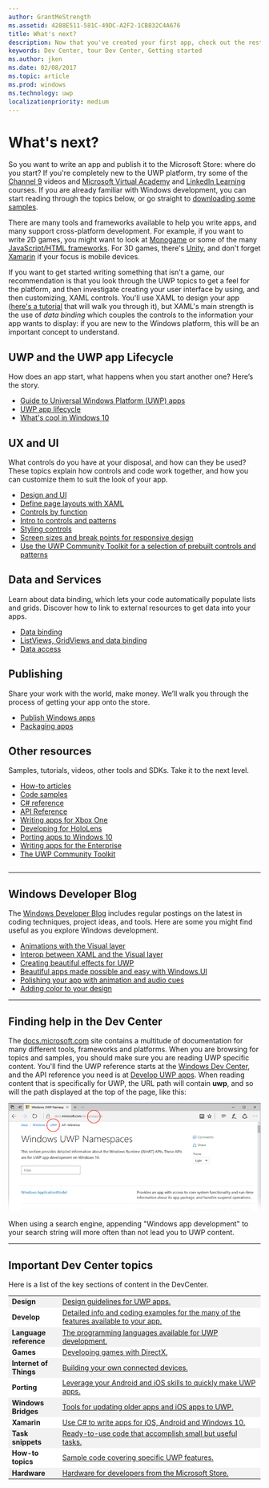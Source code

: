 ```yaml
---
author: GrantMeStrength
ms.assetid: 4288E511-581C-49DC-A2F2-1CB832C4A676
title: What's next?
description: Now that you've created your first app, check out the rest of the Dev Center. Here's an introduction to the different sections it contains.'
keywords: Dev Center, tour Dev Center, Getting started
ms.author: jken
ms.date: 02/08/2017
ms.topic: article
ms.prod: windows
ms.technology: uwp
localizationpriority: medium
---
```


<link rel="stylesheet" href="https://az835927.vo.msecnd.net/sites/uwp/Resources/css/custom.css">

# What's next?

So you want to write an app and publish it to the Microsoft Store: where do you start? If you're completely new to the UWP platform, try some of the <a href="https://channel9.msdn.com/">Channel 9</a> videos and <a href="https://mva.microsoft.com">Microsoft Virtual Academy</a> and [LinkedIn Learning](https://www.linkedin.com/topic/windows-programming) courses. If you are already familiar with Windows development, you can start reading through the topics below, or go straight to [downloading some samples](https://msdn.microsoft.com/windows/uwp/get-started/get-uwp-app-samples).

There are many tools and frameworks available to help you write apps, and many support cross-platform development. For example, if you want to write 2D games, you might want to look at <a href="http://www.monogame.net">Monogame</a> or some of the many [JavaScript/HTML frameworks](https://html5gameengine.com/). For 3D games, there's <a href="http://www.unity3d.com">Unity</a>, and don't forget <a href="http://www.xamarin.com">Xamarin</a> if your focus is mobile devices.

If you want to get started writing something that isn't a game, our recommendation is that you look through the UWP topics to get a feel for the platform, and then investigate creating your user interface by using, and then customizing, XAML controls. 
You'll use XAML to design your app ([here's a tutorial](../design/layout/grid-tutorial.md) that will walk you through it), but XAML's main strength is the use of *data binding* which couples the controls to the information your app wants to display: if you are new to the Windows platform, this will be an important concept to understand.

<table class="wdg-noborder">
<tr>
    <h2>UWP and the UWP app Lifecycle</h2><p>How does an app start, what happens when you start another one? Here’s the story.</p> <ul>
    <li><a href="https://msdn.microsoft.com/windows/uwp/get-started/universal-application-platform-guide">Guide to Universal Windows Platform (UWP) apps</a></li>
    <li><a href="https://msdn.microsoft.com/windows/uwp/launch-resume/app-lifecycle">UWP app lifecycle</a></li>
    <li><a href="https://developer.microsoft.com/windows/windows-10-for-developers">What's cool in Windows 10</a></ul>  
</tr>
<tr>
    <h2>UX and UI</h2><p>What controls do you have at your disposal, and how can they be used? These topics explain how controls and code work together, and how you can customize them to suit the look of your app.</p> <ul>
    <li><a href="https://developer.microsoft.com/windows/design">Design and UI</a></li>
    <li><a href="https://msdn.microsoft.com/windows/uwp/layout/layouts-with-xaml">Define page layouts with XAML</a></li>
    <li><a href="https://msdn.microsoft.com/windows/uwp/controls-and-patterns/controls-by-function">Controls by function</a></li>
      <li><a href="https://msdn.microsoft.com/windows/uwp/controls-and-patterns/controls-and-events-intro">Intro to controls and patterns</a></li>
     <li><a href="https://msdn.microsoft.com/windows/uwp/controls-and-patterns/styling-controls">Styling controls</a></li>
      <li><a href="https://msdn.microsoft.com/windows/uwp/layout/screen-sizes-and-breakpoints-for-responsive-design">Screen sizes and break points for responsive design</a></li>
      <li><a href="https://developer.microsoft.com/windows/projects/campaigns/welcome-toolbox">Use the UWP Community Toolkit for a selection of prebuilt controls and patterns</a></li>
    </ul>  
</tr>
<tr>
    <h2>Data and Services</h2><p>Learn about data binding, which lets your code automatically populate lists and grids. Discover how to link to external resources to get data into your apps.</p> <ul>
    <li><a href="https://msdn.microsoft.com/windows/uwp/data-binding/index">Data binding</a></li>
    <li><a href="https://msdn.microsoft.com/windows/uwp/controls-and-patterns/listview-and-gridview">ListViews, GridViews and data binding</a></li>
     <li><a href="https://msdn.microsoft.com/windows/uwp/data-access/index">Data access</a></li>
    </ul> 
</tr>
<tr>
    <h2>Publishing</h2><p>Share your work with the world, make money. We’ll walk you through the process of getting your app onto the store.</p> <ul>
    <li><a href="https://msdn.microsoft.com/windows/uwp/publish/index">Publish Windows apps</a></li>
    <li><a href="https://msdn.microsoft.com/windows/uwp/packaging/index">Packaging apps</a></li>
    </ul>  
</tr>
<tr>
<h2>Other resources</h2><p>Samples, tutorials, videos, other tools and SDKs. Take it to the next level.</p>
<ul>
<li><a href="https://developer.microsoft.com/windows/develop">How-to articles</a></li>
<li><a href="https://developer.microsoft.com/windows/samples">Code samples</a></li>
<li><a href="https://msdn.microsoft.com/library/618ayhy6(VS.110).aspx">C# reference</a></li>
<li><a href="https://msdn.microsoft.com/library/windows/apps/bg124285.aspx">API Reference</a></li>
<li><a href="https://msdn.microsoft.com/windows/uwp/xbox-apps/index">Writing apps for Xbox One</a></li>
<li><a href="https://www.microsoft.com/microsoft-hololens/developers">Developing for HoloLens</a></li>
<li><a href="https://msdn.microsoft.com/windows/uwp/porting/index">Porting apps to Windows 10</a></li>
<li><a href="https://msdn.microsoft.com/windows/uwp/enterprise/index">Writing apps for the Enterprise</a></li>
<li><a href="https://blogs.windows.com/buildingapps/2016/08/17/introducing-the-uwp-community-toolkit/#D1IfVxCZMQGZqlc7.97">The UWP Community Toolkit</a></li></ul>  
</tr>
</table>

<hr>

## Windows Developer Blog

The [Windows Developer Blog](https://blogs.windows.com/buildingapps) includes regular postings on the latest in coding techniques, project ideas, and tools. Here are some you might find useful as you explore Windows development.

* [Animations with the Visual layer](https://blogs.windows.com/buildingapps/2016/09/16/animations-with-the-visual-layer/#JM2XkQcL7MRSXe3X.97)
* [Interop between XAML and the Visual layer](https://blogs.windows.com/buildingapps/2016/08/26/interop-between-xaml-and-the-visual-layer/#ue6O7MWpqrVFE81K.97)
* [Creating beautiful effects for UWP](https://blogs.windows.com/buildingapps/2016/09/12/creating-beautiful-effects-for-uwp/#85jsfw6PFXX825rR.97)
* [Beautiful apps made possible and easy with Windows.UI](https://blogs.windows.com/buildingapps/2016/08/23/beautiful-apps-made-possible-and-easy-with-windows-ui/#GBREkRSBwsRvi2uL.97)
* [Polishing your app with animation and audio cues](https://blogs.windows.com/buildingapps/2016/08/09/polishing-your-app-with-animations-and-audio-cues/#hziKxt2xPwUE1oqU.97) 
* [Adding color to your design](https://blogs.windows.com/buildingapps/2016/07/28/adding-color-to-your-design/#HcPqMlfPsuKETOIo.97)

<hr>

## Finding help in the Dev Center

The [docs.microsoft.com](http://docs.microsoft.com) site contains a multitude of documentation for many different tools, frameworks and platforms. When you are browsing for topics and samples, you should make sure you are reading UWP specific content. 
You'll find the UWP reference starts at the [Windows Dev Center](https://developer.microsoft.com/windows/apps), and the API reference you need is at [Develop UWP apps](https://docs.microsoft.com/uwp/api/).
When reading content that is specifically for UWP, the URL path will contain **uwp**, and so will the path displayed at the top of the page, like this:

![Finding UWP docs](images/UWP-docs.png)

When using a search engine, appending "Windows app development" to your search string will more often than not lead you to UWP content.


<hr>


## Important Dev Center topics

Here is a list of the key sections of content in the DevCenter. 


<table style="width:100%">
<colgroup>
<col width="20%" />
<col width="80%" />
</colgroup>


<tbody>

<tr class="even" style="background-color: #f2f2f2">
<td align="left"><strong>Design</strong></td>
<td align="left"><a href="http://go.microsoft.com/fwlink/p/?LinkId=533896">Design guidelines for UWP apps.</a></td>
</tr>


<tr class="odd" style="background-color: #ffffff">
<td align="left"><strong>Develop</strong></td>
<td align="left"><a href="http://go.microsoft.com/fwlink/p/?LinkId=529575">Detailed info and coding examples for the many of the features available to your app.</a></td>
</tr>
<tr class="even" style="background-color: #f2f2f2">
<td align="left"><strong>Language reference</strong></td>
<td align="left"><a href="https://msdn.microsoft.com/library/windows/apps/bg124285.aspx">The programming languages available for UWP development.</a></td>
</tr>
<tr class="odd" style="background-color: #ffffff">
<td align="left"><strong>Games</strong></td>
<td align="left"><a href="http://go.microsoft.com/fwlink/p/?LinkId=534184">Developing games with DirectX.</a></td>
</tr>
<tr class="even" style="background-color: #f2f2f2">
<td align="left"><strong>Internet of Things</strong></td>
<td align="left"><a href="http://go.microsoft.com/fwlink/p/?LinkId=534186">Building your own connected devices.</a></td>
</tr>
<tr class="odd" style="background-color: #ffffff">
<td align="left"><strong>Porting</strong></td>
<td align="left"><a href="https://msdn.microsoft.com/library/windows/apps/Mt238321">Leverage your Android and iOS skills to quickly make UWP apps.</a></td>
</tr>
<tr class="even" style="background-color: #f2f2f2">
<td align="left"><strong>Windows Bridges</strong></td>
<td align="left"><a href="https://developer.microsoft.com/windows/bridges">Tools for updating older apps and iOS apps to UWP.</a></td>
</tr>
<tr class="odd" style="background-color: #ffffff">
<td align="left"><strong>Xamarin</strong></td>
<td align="left"><a href="https://www.xamarin.com">Use C# to write apps for iOS, Android and Windows 10.</a></td>
</tr>
<tr class="even" style="background-color: #f2f2f2">
<td align="left"><strong>Task snippets</strong></td>
<td align="left"><a href="https://github.com/Microsoft/Windows-task-snippets">Ready-to-use code that accomplish small but useful tasks.</a></td>
</tr>
<tr class="odd" style="background-color: #ffffff">
<td align="left"><strong>How-to topics</strong></td>
<td align="left"><a href="https://developer.microsoft.com/windows/develop">Sample code covering specific UWP features.</a></td>
</tr>
<tr class="even" style="background-color: #f2f2f2">
<td align="left"><strong>Hardware</strong></td>
<td align="left"><a href="https://www.microsoftstore.com/store/msusa/en_US/cat/Developer/categoryID.69418300?icid=en_US_Store_UH_BusEd_Dev">Hardware for developers from the Microsoft Store.</a></td>
</tr>
</table>






